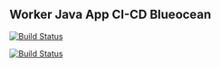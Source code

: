 ## Worker Java App CI-CD Blueocean

[![Build Status](http://144.126.132.239:8080/buildStatus/icon?job=instavote%2Fworker-build)](http://144.126.132.239:8080/job/instavote/job/worker-build/)

[![Build Status](http://144.126.132.239:8080/buildStatus/icon?job=instavote%2Fworker-test&subject=unitTest)](http://144.126.132.239:8080/job/instavote/job/worker-test/)


